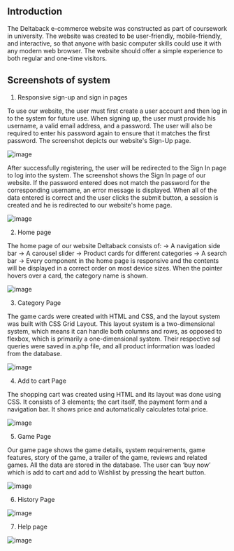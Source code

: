 ## Introduction
The Deltaback e-commerce website was constructed as part of coursework in university.
The website was created to be user-friendly, mobile-friendly, and interactive, so that anyone with basic computer skills could use it with any modern web browser. The website should offer a simple experience to both regular and one-time visitors.

## Screenshots of system

1. Responsive sign-up and sign in pages

To use our website, the user must first create a user account and then log in to the system for future use. When signing up, the user must provide his username, a valid email address, and a password. The user will also be required to enter his password again to ensure that it matches the first password. The screenshot depicts our website's Sign-Up page.
   
![image](https://github.com/hastikacheddy/ecommerce-website/assets/59787014/735b68c4-85d3-4917-b106-da775c1ad801)

After successfully registering, the user will be redirected to the Sign In page to log into the system. The screenshot shows the Sign In page of our website.
If the password entered does not match the password for the corresponding username, an error message is displayed.
When all of the data entered is correct and the user clicks the submit button, a session is created and he is redirected to our website's home page.

![image](https://github.com/hastikacheddy/ecommerce-website/assets/59787014/b51a6247-178f-4d4f-bd14-9493f014352c)

2. Home page

The home page of our website Deltaback consists of:
→ A navigation side bar
→ A carousel slider
→ Product cards for different categories
→ A search bar
→ Every component in the home page is responsive and the contents will be displayed in a correct order on most device sizes. When the pointer hovers over a card, the category name is shown.

![image](https://github.com/hastikacheddy/ecommerce-website/assets/59787014/68569cc4-9df4-4d2a-bdc2-8a6690d08689)

3. Category Page

The game cards were created with HTML and CSS, and the layout system was built with CSS Grid Layout. This layout system is a two-dimensional system, which means it can handle both columns and rows, as opposed to flexbox, which is primarily a one-dimensional system. Their respective sql queries were saved in a.php file, and all product information was loaded from the database.

![image](https://github.com/hastikacheddy/ecommerce-website/assets/59787014/7a50b061-2687-4484-a1ef-a1d337cd5fca)

4. Add to cart Page

The shopping cart was created using HTML and its layout was done using CSS. It consists of 3 elements; the cart itself, the payment form and a navigation bar. It shows price and automatically calculates total price.

![image](https://github.com/hastikacheddy/ecommerce-website/assets/59787014/37f75b82-1a06-48db-b7d0-67c9dde20388)

5. Game Page

Our game page shows the game details, system requirements, game features, story of the game, a trailer of the game, reviews and related games. All the data are stored in the database. The user can ‘buy now’ which is add to cart and add to Wishlist by pressing the heart button.

![image](https://github.com/hastikacheddy/ecommerce-website/assets/59787014/b7b9ddb9-f416-44e9-988c-3c612323fccc)

6. History Page

![image](https://github.com/hastikacheddy/ecommerce-website/assets/59787014/ea9c45b9-3bc3-48c2-8c64-a35786ea7f3a)

7. Help page

![image](https://github.com/hastikacheddy/ecommerce-website/assets/59787014/7cc0e151-3b6d-4219-9b42-080605a0c8b3)
